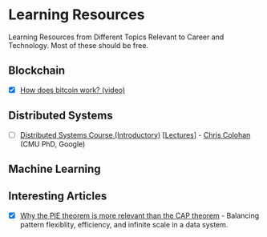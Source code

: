 # Learning Resources
Learning Resources from Different Topics Relevant to Career and Technology. Most of these should be free.

## Blockchain
- [x] [How does bitcoin work? (video)](https://www.youtube.com/watch?v=bBC-nXj3Ng4)

## Distributed Systems
- [ ] [Distributed Systems Course (Introductory)](https://www.distributedsystemscourse.com/) [[Lectures](https://www.youtube.com/playlist?list=PLOE1GTZ5ouRPbpTnrZ3Wqjamfwn_Q5Y9A)] - [Chris Colohan](https://www.colohan.com/) (CMU PhD, Google)

## Machine Learning

## Interesting Articles
- [x] [Why the PIE theorem is more relevant than the CAP theorem](https://www.alexdebrie.com/posts/choosing-a-database-with-pie/) - Balancing pattern flexiblity, efficiency, and infinite scale in a data system.
